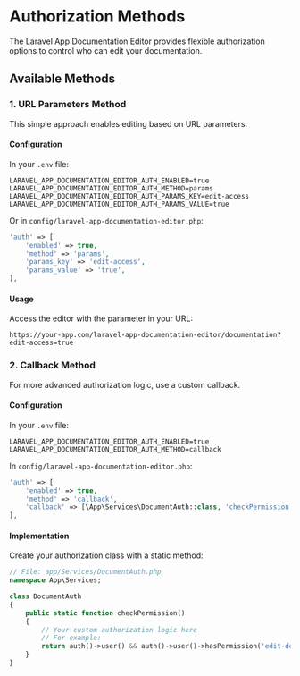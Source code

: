 # Authorization Methods

The Laravel App Documentation Editor provides flexible authorization options to control who can edit your documentation.

## Available Methods

### 1. URL Parameters Method

This simple approach enables editing based on URL parameters.

#### Configuration

In your `.env` file:
```
LARAVEL_APP_DOCUMENTATION_EDITOR_AUTH_ENABLED=true
LARAVEL_APP_DOCUMENTATION_EDITOR_AUTH_METHOD=params
LARAVEL_APP_DOCUMENTATION_EDITOR_AUTH_PARAMS_KEY=edit-access
LARAVEL_APP_DOCUMENTATION_EDITOR_AUTH_PARAMS_VALUE=true
```

Or in `config/laravel-app-documentation-editor.php`:
```php
'auth' => [
    'enabled' => true,
    'method' => 'params',
    'params_key' => 'edit-access',
    'params_value' => 'true',
],
```

#### Usage

Access the editor with the parameter in your URL:
```
https://your-app.com/laravel-app-documentation-editor/documentation?edit-access=true
```

### 2. Callback Method

For more advanced authorization logic, use a custom callback.

#### Configuration

In your `.env` file:
```
LARAVEL_APP_DOCUMENTATION_EDITOR_AUTH_ENABLED=true
LARAVEL_APP_DOCUMENTATION_EDITOR_AUTH_METHOD=callback
```

In `config/laravel-app-documentation-editor.php`:
```php
'auth' => [
    'enabled' => true,
    'method' => 'callback',
    'callback' => [\App\Services\DocumentAuth::class, 'checkPermission'],
],
```

#### Implementation

Create your authorization class with a static method:

```php
// File: app/Services/DocumentAuth.php
namespace App\Services;

class DocumentAuth
{
    public static function checkPermission()
    {
        // Your custom authorization logic here
        // For example:
        return auth()->user() && auth()->user()->hasPermission('edit-documentation');
    }
}
```

